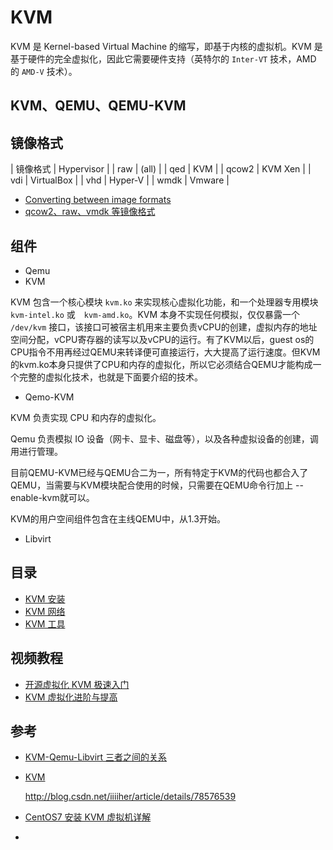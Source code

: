 # KVM

KVM 是 Kernel-based Virtual Machine 的缩写，即基于内核的虚拟机。KVM 是基于硬件的完全虚拟化，因此它需要硬件支持（英特尔的 `Inter-VT` 技术，AMD 的 `AMD-V` 技术）。


## KVM、QEMU、QEMU-KVM


## 镜像格式

| 镜像格式 | Hypervisor |
| raw    | (all)      |
| qed    | KVM        | 
| qcow2  | KVM Xen    |
| vdi    | VirtualBox |
| vhd    | Hyper-V    |
| wmdk   | Vmware     |

* [Converting between image formats](https://docs.openstack.org/image-guide/convert-images.html)
* [qcow2、raw、vmdk 等镜像格式](http://www.cnblogs.com/feisky/archive/2012/07/03/2575167.html)

## 组件

* Qemu
* KVM

KVM 包含一个核心模块 `kvm.ko` 来实现核心虚拟化功能，和一个处理器专用模块　`kvm-intel.ko` 或　`kvm-amd.ko`。KVM 本身不实现任何模拟，仅仅暴露一个 `/dev/kvm` 接口，该接口可被宿主机用来主要负责vCPU的创建，虚拟内存的地址空间分配，vCPU寄存器的读写以及vCPU的运行。有了KVM以后，guest os的CPU指令不用再经过QEMU来转译便可直接运行，大大提高了运行速度。但KVM的kvm.ko本身只提供了CPU和内存的虚拟化，所以它必须结合QEMU才能构成一个完整的虚拟化技术，也就是下面要介绍的技术。

* Qemo-KVM

KVM 负责实现 CPU 和内存的虚拟化。

Qemu 负责模拟 IO 设备（网卡、显卡、磁盘等），以及各种虚拟设备的创建，调用进行管理。

目前QEMU-KVM已经与QEMU合二为一，所有特定于KVM的代码也都合入了QEMU，当需要与KVM模块配合使用的时候，只需要在QEMU命令行加上 --enable-kvm就可以。

KVM的用户空间组件包含在主线QEMU中，从1.3开始。

* Libvirt


## 目录

* [KVM 安装](./kvm-installation.md)
* [KVM 网络](./kvm-network.md)
* [KVM 工具](./kvm-tools.md)


## 视频教程

* [开源虚拟化 KVM 极速入门](http://www.linuxplus.org/courses/LinuxPlusX/KVM01/2016_08/about)
* [KVM 虚拟化进阶与提高](http://www.linuxplus.org/courses/LinuxPlus/KVM02/201612/about)


## 参考

* [KVM-Qemu-Libvirt 三者之间的关系](http://changfei.blog.51cto.com/4848258/1672147)
* [KVM](https://wiki.archlinux.org/index.php/KVM_(%E7%AE%80%E4%BD%93%E4%B8%AD%E6%96%87))


  http://blog.csdn.net/iiiiher/article/details/78576539


* [CentOS7 安装 KVM 虚拟机详解](https://github.com/jaywcjlove/handbook/blob/master/CentOS/CentOS7%E5%AE%89%E8%A3%85KVM%E8%99%9A%E6%8B%9F%E6%9C%BA%E8%AF%A6%E8%A7%A3.md)

* [](http://v.qq.com/vplus/9c6b41a5e47651e4a25e9827b38c171e)
